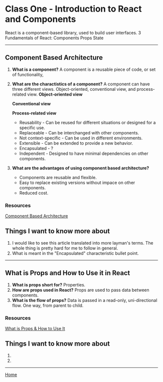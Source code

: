 # Class One - Introduction to React and Components

React is a component-based library, used to build user interfaces.
  3 Fundamentals of React:
    Components
    Props
    State

_____

## Component Based Architecture

1. **What is a component?**
  A component is a reusable piece of code, or set of functionality,
2. **What are the charactistics of a component?**
  A component can have three different views. Object-oriented, conventional view, and process-related view.
    **Object-oriented view**

    **Conventional view**

    **Process-related view**
  
    * Reusability - Can be reused for different situations or designed for a specific use.
    * Replaceable - Can be interchanged with other components.
    * Not context-specific - Can be used in different environments.
    * Extensible - Can be extended to provide a new behavior.
    * Encapsulated - ?
    * Independent - Designed to have minimal dependencies on other components.

3. **What are the advantages of using component based architecture?**

    * Components are reusable and flexible.
    * Easy to replace existing versions without impace on other components.
    * Reduced cost.

### Resources

[Component Based Architecture](https://www.tutorialspoint.com/software_architecture_design/component_based_architecture.htm)

## Things I want to know more about

  1. I would like to see this article translated into more layman's terms. The whole thing is pretty hard for me to follow in general.
  2. What is meant in the "Encapsulated" characteristic bullet point.

_____

## What is Props and How to Use it in React

1. **What is props short for?**
  Properties.
2. **How are props used in React?**
  Props are used to pass data between components.
3. **What is the flow of props?**
  Data is passed in a read-only, uni-directional flow. One way, from parent to child.

### Resources

[What is Props & How to Use It](https://itnext.io/what-is-props-and-how-to-use-it-in-react-da307f500da0)

## Things I want to know more about

  1.
  2.
_____

[Home](/README.md)
